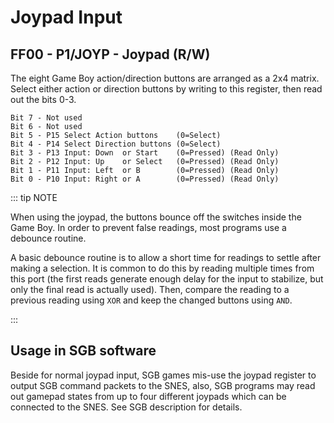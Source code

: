 # Joypad Input

## FF00 - P1/JOYP - Joypad (R/W)

The eight Game Boy action/direction buttons are arranged as a 2x4
matrix. Select either action or direction buttons by writing to this
register, then read out the bits 0-3.

```
Bit 7 - Not used
Bit 6 - Not used
Bit 5 - P15 Select Action buttons    (0=Select)
Bit 4 - P14 Select Direction buttons (0=Select)
Bit 3 - P13 Input: Down  or Start    (0=Pressed) (Read Only)
Bit 2 - P12 Input: Up    or Select   (0=Pressed) (Read Only)
Bit 1 - P11 Input: Left  or B        (0=Pressed) (Read Only)
Bit 0 - P10 Input: Right or A        (0=Pressed) (Read Only)
```

::: tip NOTE

When using the joypad, the buttons bounce off the switches inside the Game
Boy. In order to prevent false readings, most programs use a debounce routine.

A basic debounce routine is to allow a short time for readings to settle after
making a selection. It is common to do this by reading multiple times from
this port (the first reads generate enough delay for the input to stabilize,
but only the final read is actually used). Then, compare the reading to a
previous reading using `XOR` and keep the changed buttons using `AND`.

:::

## Usage in SGB software

Beside for normal joypad input, SGB games mis-use the joypad register to
output SGB command packets to the SNES, also, SGB programs may read out
gamepad states from up to four different joypads which can be connected
to the SNES. See SGB description for details.
